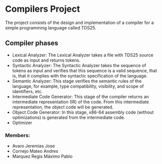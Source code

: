 # Compilers Project
The project consists of the design and implementation of a compiler for a simple programming language
called TDS25.

## Compiler phases
- Lexical Analyzer:
  The Lexical Analyzer takes a file with TDS25 source code as input and returns tokens.
- Syntactic Analyzer:
  The Syntactic Analyzer takes the sequence of tokens as input and verifies that this sequence is
  a valid sequence, that is, that it complies with the syntactic specification of the language.
- Semantic Analyzer:
  This stage verifies the semantic rules of the language, for example, type compatibility, visibility,
  and scope of identifiers, etc.
- Intermediate Code Generator:
  This stage of the compiler returns an intermediate representation (IR) of the code. From this intermediate representation,
  the object code will be generated.
- Object Code Generator:
  In this stage, x86-64 assembly code (without optimizations) is generated from the intermediate code.
- Optimizer


### Members:
- Avaro Jeremias Jose
- Cornejo Mateo Andres
- Marquez Regis Máximo Pablo
